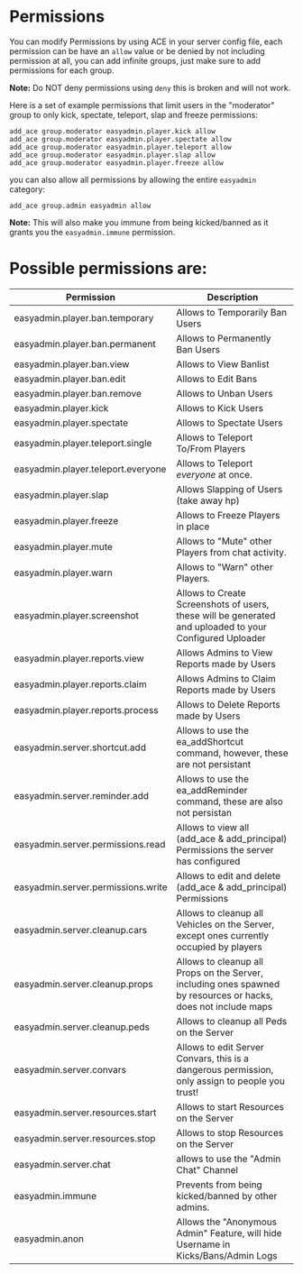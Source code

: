 # Permissions


You can modify Permissions by using ACE in your server config file, each permission can be have an `allow` value or be denied by not including permission at all, you can add infinite groups, just make sure to add permissions for each group. 

**Note:** Do NOT deny permissions using `deny` this is broken and will not work.

Here is a set of example permissions that limit users in the "moderator" group to only kick, spectate, teleport, slap and freeze permissions:
```
add_ace group.moderator easyadmin.player.kick allow
add_ace group.moderator easyadmin.player.spectate allow
add_ace group.moderator easyadmin.player.teleport allow
add_ace group.moderator easyadmin.player.slap allow
add_ace group.moderator easyadmin.player.freeze allow
```

you can also allow all permissions by allowing the entire `easyadmin` category:
```
add_ace group.admin easyadmin allow
```

**Note:** This will also make you immune from being kicked/banned as it grants you the `easyadmin.immune` permission. 




# Possible permissions are:

|         Permission          |                                                  Description                                                   |
|-----------------------------|----------------------------------------------------------------------------------------------------------------|
| easyadmin.player.ban.temporary     | Allows to Temporarily Ban Users                                                                         |
| easyadmin.player.ban.permanent     | Allows to Permanently Ban Users                                                                         |
| easyadmin.player.ban.view          | Allows to View Banlist                                                                                  |
| easyadmin.player.ban.edit          | Allows to Edit Bans                                                                                     |
| easyadmin.player.ban.remove        | Allows to Unban Users                                                                                   |
| easyadmin.player.kick              | Allows to Kick Users                                                                                    |
| easyadmin.player.spectate          | Allows to Spectate Users                                                                                |
| easyadmin.player.teleport.single   | Allows to Teleport To/From Players                                                                      |
| easyadmin.player.teleport.everyone | Allows to Teleport *everyone* at once.                                                                  |
| easyadmin.player.slap              | Allows Slapping of Users (take away hp)                                                                        |
| easyadmin.player.freeze            | Allows to Freeze Players in place                                                                       |
| easyadmin.player.mute              | Allows to "Mute" other Players from chat activity.                                                      |
| easyadmin.player.warn              | Allows to "Warn" other Players.                                                                         |
| easyadmin.player.screenshot        | Allows to Create Screenshots of users, these will be generated and uploaded to your Configured Uploader |
| easyadmin.player.reports.view		 | Allows Admins to View Reports made by Users															          |
| easyadmin.player.reports.claim		 | Allows Admins to Claim Reports made by Users															          |
| easyadmin.player.reports.process	 | Allows to Delete Reports made by Users													              |
| easyadmin.server.shortcut.add      | Allows to use the ea_addShortcut command, however, these are not persistant							  |
| easyadmin.server.reminder.add      | Allows to use the ea_addReminder command, these are also not persistan                                  |
| easyadmin.server.permissions.read  | Allows to view all (add_ace & add_principal) Permissions the server has configured                      |
| easyadmin.server.permissions.write | Allows to edit and delete (add_ace & add_principal) Permissions                                         |
| easyadmin.server.cleanup.cars		 | Allows to cleanup all Vehicles on the Server, except ones currently occupied by players		  		  |
| easyadmin.server.cleanup.props	 | Allows to cleanup all Props on the Server, including ones spawned by resources or hacks, does not include maps |
| easyadmin.server.cleanup.peds		 | Allows to cleanup all Peds on the Server																  |
| easyadmin.server.convars		 | Allows to edit Server Convars, this is a dangerous permission, only assign to people you trust!				  |
| easyadmin.server.resources.start   | Allows to start Resources on the Server			 													  |
| easyadmin.server.resources.stop    | Allows to stop Resources on the Server											     				  |
| easyadmin.server.chat | allows to use the "Admin Chat" Channel |
| easyadmin.immune            | Prevents from being kicked/banned by other admins.                                                   	      |
| easyadmin.anon              | Allows the "Anonymous Admin" Feature, will hide Username in Kicks/Bans/Admin Logs                         		      |

